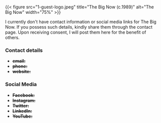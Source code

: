 #
{{< figure src="1-guest-logo.jpeg" title="The Big Now (c.1989)" alt="The Big Now" width="75%" >}}

I currently don't have contact information or social media links for The Big Now. If you possess such details, kindly share them through the contact page. Upon receiving consent, I will post them here for the benefit of others.

### Contact details

- ~~**email:**~~
- ~~**phone:**~~ 
- ~~**website:**~~ 

### Social Media

- ~~**Facebook:**~~
- ~~**Instagram:**~~
- ~~**Twitter:**~~
- ~~**LinkedIn:**~~
- ~~**YouTube:**~~
